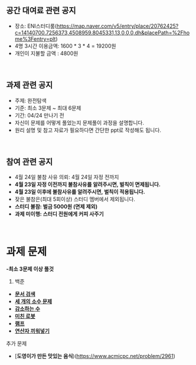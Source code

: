 ## 공간 대여료 관련 공지
- 장소: ENI스터디룸(https://map.naver.com/v5/entry/place/20762425?c=14140700.7256373,4508959.8045331,13,0,0,0,dh&placePath=%2Fhome%3Fentry=plt)
- 4명 3시간 이용금액: 1600 * 3 * 4 = 19200원
- 개인이 지불할 금액 : 4800원

<br>

## 과제 관련 공지
- 주제: 완전탐색
- 기준: 최소 3문제 ~ 최대 6문제
- 기간: 04/24 만나기 전
- 자신이 문제를 어떻게 풀었는지 문제풀이 과정을 설명합니다.
- 원리 설명 및 참고 자료가 필요하다면 간단한 ppt로 작성해도 됩니다.

<br>

## 참여 관련 공지
- 4월 24일 불참 사유 의뢰: 4월 24일 자정 전까지
- **4월 23일 자정 이전까지 불참사유를 알려주시면, 벌칙이 면제됩니다.**
- **4월 23일 이후에 불참사유를 알려주시면, 벌칙이 적용됩니다.**
- 잦은 불참은(최대 5회이상) 스터디 멤버에서 제외됩니다.
- **스터디 불참: 벌금 5000원 (면제 제외)**
- **과제 미이행: 스터디 전원에게 커피 사주기**
<br>

# 과제 문제

**-최소 3문제 이상 풀것**

1. 백준
- [**문서 검색**](https://www.acmicpc.net/problem/1543)
- [**세 개의 소수 문제**](https://www.acmicpc.net/problem/11502)
- [**감소하는 수**](https://www.acmicpc.net/problem/1038)
- [**미친 로봇**](https://www.acmicpc.net/problem/1405)
- [**램프**](https://www.acmicpc.net/problem/1034)
- [**연산자 끼워넣기**](https://www.acmicpc.net/problem/15658)

추가 문제
- [**도영이가 만든 맛있는 음식**)(https://www.acmicpc.net/problem/2961)

<BR>
